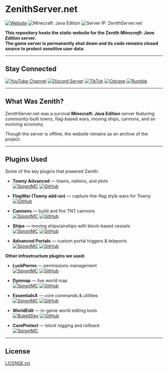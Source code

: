 # ZenithServer.net

[![Website](https://img.shields.io/badge/website-ZenithServer.net-blue)](https://www.zenithserver.net/)
![Minecraft: Java Edition](https://img.shields.io/badge/Minecraft-Java%20Edition-5C913B?logo=minecraft&logoColor=white)
![Server IP: ZenithServer.net](https://img.shields.io/badge/Server%20IP-ZenithServer.net-5C913B?logo=minecraft&logoColor=white)

**This repository hosts the static website for the Zenith *Minecraft: Java Edition* server.  
The game server is permanently shut down and its code remains closed source to protect sensitive user data.**

---

## Stay Connected

[![YouTube Channel](https://img.shields.io/badge/YouTube-Subscribe-red?logo=youtube)](https://www.youtube.com/@zenithservernet)
[![Discord Server](https://img.shields.io/badge/Discord-Join-5865F2?logo=discord&logoColor=white)](https://discord.gg/JnX4ytH)
[![TikTok](https://img.shields.io/badge/TikTok-Follow-black?logo=tiktok)](https://www.tiktok.com/@zenithserver)
[![Odysee](https://img.shields.io/badge/Odysee-Subscribe-red?logo=odysee)](https://odysee.com/@zenith:e2)
[![Rumble](https://img.shields.io/badge/Rumble-Subscribe-339933?logo=rumble)](https://rumble.com/c/c-2614024)

---

## What Was Zenith?

ZenithServer.net was a survival **Minecraft: Java Edition** server featuring community-built towns, flag-based wars, moving ships, cannons, and an evolving economy.  

Though the server is offline, the website remains as an archive of the project.

---

## Plugins Used

Some of the key plugins that powered Zenith:

- **Towny Advanced** — towns, nations, and plots  
  [![SpigotMC](https://img.shields.io/badge/SpigotMC-Page-orange)](https://www.spigotmc.org/resources/towny-advanced.72694/) 
  [![GitHub](https://img.shields.io/badge/GitHub-Repo-black?logo=github)](https://github.com/TownyAdvanced/Towny)

- **FlagWar (Towny add-on)** — capture-the-flag style wars for Towny  
  [![GitHub](https://img.shields.io/badge/GitHub-Repo-black?logo=github)](https://github.com/TownyAdvanced/FlagWar)

- **Cannons** — build and fire TNT cannons  
  [![SpigotMC](https://img.shields.io/badge/SpigotMC-Page-orange)](https://www.spigotmc.org/resources/cannons.47730/) 
  [![GitHub](https://img.shields.io/badge/GitHub-Repo-black?logo=github)](https://github.com/DerPavlov/Cannons)

- **Ships** — moving ships/airships with block-based vessels  
  [![SpigotMC](https://img.shields.io/badge/SpigotMC-Page-orange)](https://www.spigotmc.org/resources/ships.18346/) 
  [![GitHub](https://img.shields.io/badge/GitHub-Repo-black?logo=github)](https://github.com/MoseMister/Ships)

- **Advanced Portals** — custom portal triggers & teleports  
  [![SpigotMC](https://img.shields.io/badge/SpigotMC-Page-orange)](https://www.spigotmc.org/resources/advanced-portals.14356/) 
  [![GitHub](https://img.shields.io/badge/GitHub-Repo-black?logo=github)](https://github.com/sekwah41/Advanced-Portals)

**Other infrastructure plugins we used:**

- **LuckPerms** — permissions management  
  [![SpigotMC](https://img.shields.io/badge/SpigotMC-Page-orange)](https://www.spigotmc.org/resources/luckperms.28140/) 
  [![GitHub](https://img.shields.io/badge/GitHub-Repo-black?logo=github)](https://github.com/LuckPerms/LuckPerms)

- **Dynmap** — live world map  
  [![SpigotMC](https://img.shields.io/badge/SpigotMC-Page-orange)](https://www.spigotmc.org/resources/dynmap.274/) 
  [![GitHub](https://img.shields.io/badge/GitHub-Repo-black?logo=github)](https://github.com/webbukkit/dynmap)

- **EssentialsX** — core commands & utilities  
  [![SpigotMC](https://img.shields.io/badge/SpigotMC-Page-orange)](https://www.spigotmc.org/resources/essentialsx.9089/) 
  [![GitHub](https://img.shields.io/badge/GitHub-Repo-black?logo=github)](https://github.com/EssentialsX/Essentials)

- **WorldEdit** — in-game world editing tools  
  [![BukkitDev](https://img.shields.io/badge/BukkitDev-Page-9955FF)](https://dev.bukkit.org/projects/worldedit) 
  [![GitHub](https://img.shields.io/badge/GitHub-Repo-black?logo=github)](https://github.com/EngineHub/WorldEdit)

- **CoreProtect** — block logging and rollback  
  [![SpigotMC](https://img.shields.io/badge/SpigotMC-Page-orange)](https://www.spigotmc.org/resources/coreprotect.8631/)

---

## License

[LICENSE.txt](LICENSE.txt)

